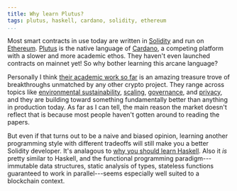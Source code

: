 ```yaml
---
title: Why learn Plutus?
tags: plutus, haskell, cardano, solidity, ethereum
...
```


Most smart contracts in use today are written in [Solidity][solidity] and run
on [Ethereum][ethereum]. [Plutus][plutus] is the native language of
[Cardano][cardano], a competing platform with a slower and more academic ethos.
They haven't even launched contracts on mainnet yet! So why bother learning this
arcane language?

Personally I think [their academic work so far][papers] is an amazing treasure
trove of breakthroughs unmatched by any other crypto project. They range across
topics like [environmental sustainability][pos], [scaling][hydra],
[governance][treasury], and [privacy][privacy], and they are building toward
something fundamentally better than anything in production today. As far as I
can tell, the main reason the market doesn't reflect that is because most
people haven't gotten around to reading the papers.

But even if that turns out to be a naive and biased opinion, learning
another programming style with different tradeoffs will still make you a better
Solidity developer. It's analagous to [why you should learn
Haskell][why-learn]. Also it *is* pretty similar to Haskell, and the functional
programming paradigm---immutable data structures, static analysis of types,
stateless functions guaranteed to work in parallel---seems especially well
suited to a blockchain context.

<!-- Assuming you're interested, see [the intro series][intro]. -->

[solidity]: https://docs.soliditylang.org/en/v0.5.3/solidity-by-example.html
[ethereum]: https://ethereum.org/en/
[plutus]: https://docs.cardano.org/projects/plutus/en/latest/
[cardano]: https://cardano.org/
[papers]: https://iohk.io/en/research/library/
[privacy]: https://iohk.io/en/research/library/papers/ouroboros-crypsinousprivacy-preserving-proof-of-stake/
[pos]: https://iohk.io/en/research/library/papers/ouroborosa-provably-secure-proof-of-stake-blockchain-protocol/
[hydra]: https://iohk.io/en/research/library/papers/hydrafast-isomorphic-state-channels/
[treasury]: https://iohk.io/en/research/library/papers/a-treasury-system-for-cryptocurrenciesenabling-better-collaborative-intelligence/
[why-learn]: https://dev.to/mpodlasin/5-practical-reasons-why-your-next-programming-language-to-learn-should-be-haskell-gc
[intro]: ../../04/plutus-intro/index.html
